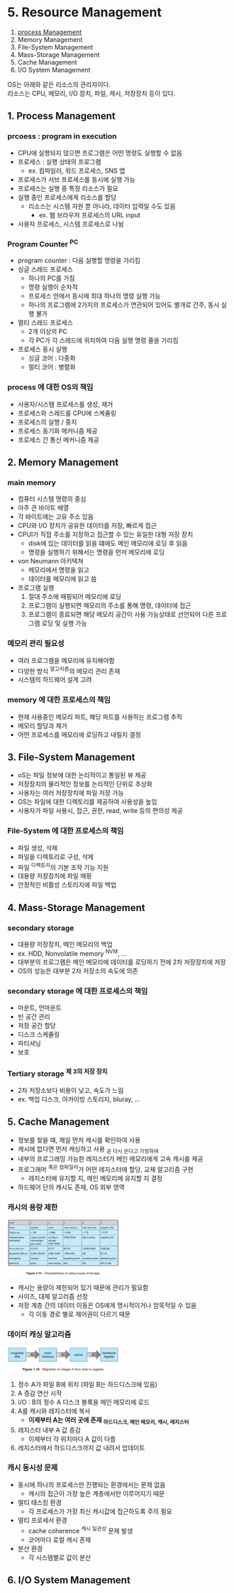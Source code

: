 # 5. Resource Management

1. [process Management](#1-process-management)
2. Memory Management
3. File-System Management
4. Mass-Storage Management
5. Cache Management
6. I/O System Management

OS는 아래와 같은 리소스의 관리자이다.  
리소스는 CPU, 메모리, I/O 장치, 파일, 캐시, 저장장치 등이 있다.

## 1. Process Management

### prcoess : program in execution

- CPU에 실행되지 않으면 프로그램은 어떤 명령도 실행할 수 없음
- 프로세스 : 실행 상태의 프로그램
    - ex. 컴파일러, 워드 프로세스, SNS 앱
- 프로세스가 서브 프로세스를 동시에 실행 가능
- 프로세스는 실행 중 특정 리소스가 필요
- 실행 중인 프로세스에게 리소스를 할당
    - 리소스는 시스템 자원 뿐 아니라, 데이터 입력일 수도 있음
        - ex. 웹 브라우저 프로세스의 URL input
- 사용자 프로세스, 시스템 프로세스로 나뉨

### Program Counter <sup>PC</sup>

- program counter : 다음 실행할 명령을 가리킴
- 싱글 스레드 프로세스
    - 하나의 PC를 가짐
    - 명령 실행이 순차적
    - 프로세스 안에서 동시에 최대 하나의 명령 실행 가능
    - 하나의 프로그램에 2가지의 프로세스가 연관되어 있어도 별개로 간주, 동시 실행 불가
- 멀티 스레드 프로세스
    - 2개 이상의 PC
    - 각 PC가 각 스레드에 위치하여 다음 실행 명령 줄을 가리킴
- 프로세스 동시 실행
    - 싱글 코어 : 다중화
    - 멀티 코어 : 병렬화

### process 에 대한 OS의 책임

- 사용자/시스템 프로세스를 생성, 제거
- 프로세스와 스레드를 CPU에 스케쥴링
- 프로세스의 실행 / 중지
- 프로세스 동기화 메커니즘 제공
- 프로세스 간 통신 메커니즘 제공

## 2. Memory Management

### main memory

- 컴퓨터 시스템 명령의 중심
- 아주 큰 바이트 배열
- 각 바이트에는 고유 주소 있음
- CPU와 I/O 장치가 공유한 데이터를 저장, 빠르게 접근
- CPUI가 직접 주소를 지정하고 접근할 수 있는 유일한 대형 저장 장치
    - disk에 있는 데이터를 읽을 떄에도 메인 메모리에 로딩 후 읽음
    - 명령을 실행하기 위해서는 명령을 먼저 메모리에 로딩
- von Neumann 아키텍쳐
    - 메모리에서 명령을 읽고
    - 데이터를 메모리에 읽고 씀
- 프로그램 실행
    1. 절대 주소에 매핑되어 메모리에 로딩
    2. 프로그램이 실행되면 메모리의 주소를 통해 명령, 데이터에 접근
    3. 프로그램이 종료되면 해당 메모리 공간이 사용 가능상태로 선언되어 다른 프로그램 로딩 및 실행 가능

### 메모리 관리 필요성

- 여러 프로그램을 메모리에 유지해야함
- 다양한 방식 <sup>알고리즘</sup>의 메모리 관리 존재
- 시스템의 하드웨어 설계 고려

### memory 에 대한 프로세스의 책임

- 현재 사용중인 메모리 파트, 해당 파트를 사용하는 프로그램 추적
- 메모리 할당과 제거
- 어떤 프로세스를 메모리에 로딩하고 내릴지 결정

## 3. File-System Management

- oS는 파일 정보에 대한 논리적이고 통일된 뷰 제공
- 저장장치의 물리적인 정보를 논리적인 단위로 추상화
- 사용자는 여러 저장장치에 파일 저장 가능
- OS는 파일에 대한 디렉토리를 제공하여 사용성을 높임
- 사용자가 파일 사용시, 접근, 권한, read, write 등의 편의성 제공

### File-System 에 대한 프로세스의 책임

- 파일 생성, 삭제
- 파일을 디렉토리로 구성, 삭제
- 파일 <sup>디렉토리</sup>의 기본 조작 기능 지원
- 대용량 저장장치에 파일 매핑
- 안정적인 비활성 스토리지에 파일 백업

## 4. Mass-Storage Management

### secondary storage

- 대용량 저장장치, 메인 메모리의 백업
- ex. HDD, Nonvolatile memory <sup>NVM</sup>, ...
- 대부분의 프로그램은 메인 메모리에 데이터를 로딩하기 전에 2차 저장장치에 저장
- OS의 성능은 대부분 2차 저장소의 속도에 의존

### secondary storage 에 대한 프로세스의 책임

- 마운트, 언마운트
- 빈 공간 관리
- 저장 공간 할당
- 디스크 스케쥴링
- 파티셔닝
- 보호

### Tertiary storage <sup>제 3의 저장 장치</sup>

- 2차 저장소보다 비용이 낮고, 속도가 느림
- ex. 백업 디스크, 아카이빙 스토리지, bluray, ...

## 5. Cache Management

- 정보를 찾을 때, 제일 먼저 캐시를 확인하여 사용
- 캐시에 없다면 먼저 캐싱하고 사용 <sub>곧 다시 쓴다고 가정하여</sub>
- 내부의 프로그래밍 가능한 레지스터가 메인 메모리에게 고속 캐시를 제공
- 프로그래머 <sup>혹은 컴파일러</sup>가 어떤 레지스터에 할당, 교체 알고리즘 구현
    - 레지스터에 유지할 지, 메인 메모리에 유지할 지 결정
- 하드웨어 단의 캐시도 존재, OS 외부 영역

### 캐시의 용량 제한

<img src="img.png"  width="50%"/>

- 캐시는 용량이 제한되어 있기 때문에 관리가 필요함
- 사이즈, 대체 알고리즘 선정
- 저장 계층 간의 데이터 이동은 OS에게 명시적이거나 암묵적일 수 있음
    - 각 이동 경로 별로 제어권이 다르기 때문

### 데이터 캐싱 알고리즘

<img src="img_1.png"  width="50%"/>

1. 정수 A가 파일 B에 위치 (파일 B는 하드디스크에 있음)
2. A 증감 연산 시작
3. I/O : B의 정수 A 디스크 블록을 메인 메모리에 로드
4. A를 캐시와 레지스터에 복사
    - **이제부터 A는 여러 곳에 존재 <sub>하드디스크, 메인 메모리, 캐시, 레지스터</sub>**
5. 레지스터 내부 A 값 증감
    - 이제부터 각 위치마다 A 값이 다름
6. 레지스터에서 하드디스크까지 값 내려서 업데이트

### 캐시 동시성 문제

- 동시에 하나의 프로세스만 진행되는 환경에서는 문제 없음
    - 캐시의 접근이 가장 높은 계층에서만 이루어지기 때문
- 멀티 태스킹 환경
    - 각 프로세스가 가장 최신 캐시값에 접근하도록 주의 필요
- 멀티 프로세서 환경
    - cache coherence <sup>캐시 일관성</sup> 문제 발생
    - 코어마다 로컬 캐시 존재
- 분산 환경
    - 각 시스템별로 값이 분산

## 6. I/O System Management
